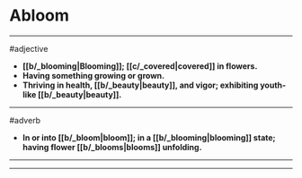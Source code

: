 # Abloom
---
#adjective
- **[[b/_blooming|Blooming]]; [[c/_covered|covered]] in flowers.**
- **Having something growing or grown.**
- **Thriving in health, [[b/_beauty|beauty]], and vigor; exhibiting youth-like [[b/_beauty|beauty]].**
---
#adverb
- **In or into [[b/_bloom|bloom]]; in a [[b/_blooming|blooming]] state; having flower [[b/_blooms|blooms]] unfolding.**
---
---
